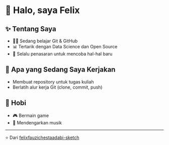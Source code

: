 # 👋 Halo, saya Felix

## ✨ Tentang Saya
- 👨‍💻 Sedang belajar Git & GitHub  
- 📊 Tertarik dengan Data Science dan Open Source  
- 🌱 Selalu penasaran untuk mencoba hal-hal baru  

## 🚀 Apa yang Sedang Saya Kerjakan
- Membuat repository untuk tugas kuliah  
- Berlatih alur kerja Git (clone, commit, push)  

## 🎯 Hobi
- 🎮 Bermain game  
- 🎵 Mendengarkan musik  

---

⭐ Dari [felixfauzichestaadabi-sketch](https://github.com/felixfauzichestaadabi-sketch)  
